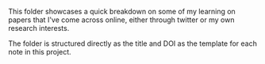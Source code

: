 This folder showcases a quick breakdown on some of my learning on papers that I've come across online, either through twitter or my own research interests.

The folder is structured directly as the title and DOI as the template for each note in this project.